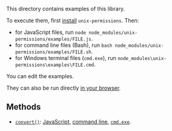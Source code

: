 This directory contains examples of this library.

To execute them, first [install](../README.md#install) `unix-permissions`. Then:

- for JavaScript files, run
  `node node_modules/unix-permissions/examples/FILE.js`.
- for command line files (Bash), run
  `bash node_modules/unix-permissions/examples/FILE.sh`.
- for Windows terminal files (`cmd.exe`), run
  `node_modules\unix-permissions\examples\FILE.cmd`.

You can edit the examples.

They can also be run directly
[in your browser](https://repl.it/@ehmicky/unix-permissions).

## Methods

- [`convert()`](../docs/API.md#convertoctalnumberstatsymbolicobjectpermission):
  [JavaScript](convert.js), [command line](convert.sh), [`cmd.exe`](convert.cmd).
